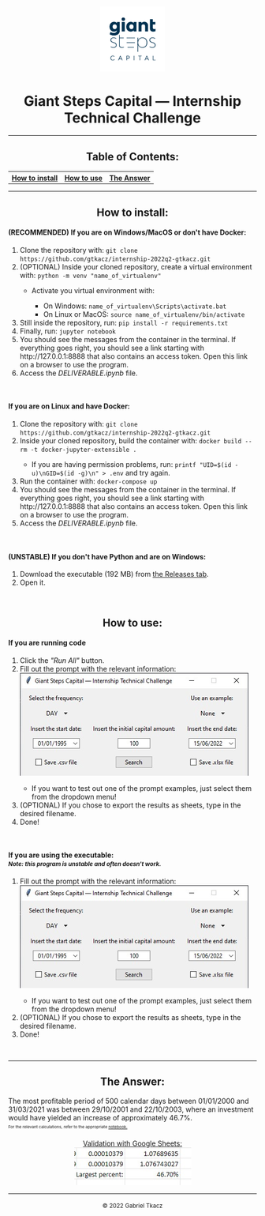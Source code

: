 <center>
    <p align="center">
        <img src="/img/AF-logotiposecundario-GiantSteps-positivo-2.png" style="height: 15ch;"><br>
        <h1 align="center">Giant Steps Capital — Internship Technical Challenge</h1>
    </p>
    <!-- <p align="center">
        <a align="center" href="https://mybinder.org/v2/gh/gtkacz/internship-2022q2-gtkacz/main?labpath=https%3A%2F%2Fgithub.com%2Fgtkacz%2Finternship-2022q2-gtkacz%2Fblob%2Fmain%2Fsolution.ipynb"><img src="https://colab.research.google.com/assets/colab-badge.svg" alt="Run .ipynb file online" style="height: 2ch;"></a>
    </p> -->
</center>

<hr>

<p align="center">
    <h2 align="center">Table of Contents:</h2>
    <center>
    <table align="center">
        <tr>
            <th><a href="#install">How to install</a></th>
            <th><a href="#use">How to use</a></th>
            <th><a href="#answer">The Answer</a></th>
        </tr>
    </table>
    </center>
</p>

<hr>

<p align="center">
    <h2 align="center" name="install">How to install:</h2>
    <h4><b>(RECOMMENDED) If you are on Windows/MacOS or don't have Docker:</b></h4>
    <ol>
        <li>Clone the repository with: <code>git clone https://github.com/gtkacz/internship-2022q2-gtkacz.git</code></li>
        <li>(OPTIONAL) Inside your cloned repository, create a virtual environment with: <code>python -m venv "name_of_virtualenv"</code></li>
            <ul>
            <li>Activate you virtual environment with:</li>
                <ul>
                    <li>On Windows: <code>name_of_virtualenv\Scripts\activate.bat</code></li>
                    <li>On Linux or MacOS: <code>source name_of_virtualenv/bin/activate</code></li>
                </ul>
            </ul>
        <li>Still inside the repository, run: <code>pip install -r requirements.txt</code></li>
        <li>Finally, run: <code>jupyter notebook</code></li>
        <li>You should see the messages from the container in the terminal. If everything goes right, you should see a link starting with http://127.0.0.1:8888 that also contains an access token. Open this link on a browser to use the program.</li>
        <li>Access the <i>DELIVERABLE.ipynb</i> file.</li>
    </ol>
    <br>
    <h4><b>If you are on Linux and have Docker:</b></h4>
    <ol>
        <li>Clone the repository with: <code>git clone https://github.com/gtkacz/internship-2022q2-gtkacz.git</code></li>
        <li>Inside your cloned repository, build the container with: <code>docker build --rm -t docker-jupyter-extensible .</code></li>
            <ul>
                <li>If you are having permission problems, run: <code>printf "UID=$(id -u)\nGID=$(id -g)\n" > .env</code> and try again.</li>
            </ul>
        <li>Run the container with: <code>docker-compose up</code></li>
        <li>You should see the messages from the container in the terminal. If everything goes right, you should see a link starting with http://127.0.0.1:8888 that also contains an access token. Open this link on a browser to use the program.</li>
        <li>Access the <i>DELIVERABLE.ipynb</i> file.</li>
    </ol>
    <br>
    <h4><b>(UNSTABLE) If you don't have Python and are on Windows:</b></h4>
    <ol>
        <li>Download the executable (192 MB) from <a href="https://github.com/gtkacz/internship-2022q2-gtkacz/releases/download/executable/deliverable.exe" target="_blank">the Releases tab</a>.</li>
        <li>Open it.</li>
    </ol>
</p>

<br>

<p align="center">
    <h2 align="center" name="use">How to use:</h2>
    <h4><b>If you are running code</b></h4>
    <ol>
        <li>Click the <i>"Run All"</i> button.</li>
        <li>Fill out the prompt with the relevant information:</li>
        <img src="/img/showcase.jpg">
            <ul>
                <li>If you want to test out one of the prompt examples, just select them from the dropdown menu!</li>
            </ul>
        <li>(OPTIONAL) If you chose to export the results as sheets, type in the desired filename.</li>
        <li>Done!</li>
    </ol>
    <br>
    <h4>
        <b>If you are using the executable:</b>
        <br>
        <small><i>Note: this program is unstable and often doesn't work.</i></small>
    </h4>
    <ol>
        <li>Fill out the prompt with the relevant information:</li>
        <img src="/img/showcase.jpg">
            <ul>
                <li>If you want to test out one of the prompt examples, just select them from the dropdown menu!</li>
            </ul>
        <li>(OPTIONAL) If you chose to export the results as sheets, type in the desired filename.</li>
        <li>Done!</li>
    </ol>
</p>
<br>
<hr>

<p align="center">
    <h2 align="center" name="answer">The Answer:</h2>
    <span>The most profitable period of 500 calendar days between 01/01/2000 and 31/03/2021 was between 29/10/2001 and 22/10/2003, where an investment would have yielded an increase of approximately 46.7%.</span>
    <br>
    <sub><sup><small>For the relevant calculations, refer to the appropriate <a href="https://github.com/gtkacz/internship-2022q2-gtkacz/blob/main/QUESTION.ipynb" target="_blank">notebook.</a></small></sup></sub><br>
    <p align="center">
    <!-- <img src="/img/AF-logotiposecundario-GiantSteps-positivo-2.png" style="height: 15ch;"> -->
    <span><a href="https://docs.google.com/spreadsheets/d/1KO8BKKN8K8IIYAvjXRe_fNx9zJujpuTf/edit#gid=641358333&range=E5338">Validation with Google Sheets:</a></span><br>
    <img src="/img/validation.jpg">
    </p>
<p>

<hr>

<center>
    <p align="center">
        <small align="center">&copy; 2022 Gabriel Tkacz</small>
    </p>
</center>

